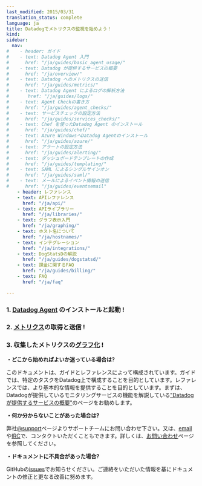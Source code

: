 ```yaml
---
last_modified: 2015/03/31
translation_status: complete
language: ja
title: Datadogでメトリクスの監視を始めよう！
kind:
sidebar:
  nav:
#    - header: ガイド
#    - text: Datadog Agent 入門
#      href: "/ja/guides/basic_agent_usage/"
#    - text: Datadog が提供するサービスの概要
#      href: "/ja/overview/"
#    - text: Datadog へのメトリクスの送信
#      href: "/ja/guides/metrics/"
#    - text: Datadog Agent によるログの解析方法
#       href: "/ja/guides/logs/"
#    - text: Agent Checkの書き方
#      href: "/ja/guides/agent_checks/"
#    - text: サービスチェックの設定方法
#      href: "/ja/guides/services_checks/"
#    - text: Chef を使ったDatadog Agent のインストール
#      href: "/ja/guides/chef/"
#    - text: Azure WindowsへDatadog Agentのインストール
#      href: "/ja/guides/azure/"
#    - text: アラートの設定方法
#      href: "/ja/guides/alerting/"
#    - text: ダッシュボードテンプレートの作成
#      href: "/ja/guides/templating/"
#    - text: SAML によるシングルサインオン　
#      href: "/ja/guides/saml/"
#    - text: メールによるイベント情報の送信　
#      href: "/ja/guides/eventsemail"
    - header: レファレンス
    - text: APIレファレンス
      href: "/ja/api/"
    - text: APIライブラリー
      href: "/ja/libraries/"
    - text: グラフ表示入門
      href: "/ja/graphing/"
    - text: ホスト名について
      href: "/ja/hostnames/"
    - text: インテグレーション
      href: "/ja/integrations/"
    - text: DogStatsDの解説
      href: "/ja/guides/dogstatsd/"
    - text: 課金に関するFAQ
      href: "/ja/guides/billing/"
    - text: FAQ
      href: "/ja/faq"

---
```

<h3 class="big_number alert alert-warning">1. <a href="https://app.datadoghq.com/account/settings#agent">Datadog Agent</a> のインストールと起動 !</h3>
<h3 class="big_number alert alert-success">2. <a href="/ja/guides/metrics/">メトリクス</a>の取得と送信 !</h3>
<h3 class="big_number alert alert-info">3. 収集したメトリクスの<a href="/ja/graphing/">グラフ化</a> !</h3>

<!-- **Not sure where to look?** Our documentation is split into guides and references. Guides explain how to
accomplish a particular task with Datadog, while the references are more general (as you might expect).
It might be a good idea to start with the [Datadog Overview](/overview/), which explains Datadog's
capabilities at a high level. -->

**・どこから始めればよいか迷っている場合は?**

このドキュメントは、ガイドとレファレンスによって構成されています。ガイドでは、特定のタスクをDatadog上で構成することを目的としています。レファレンスでは、より基本的な情報を提供することを目的としています。まずは、Datadogが提供しているモニタリングサービスの機能を解説している["Datadogが提供するサービスの概要"](/ja/overview/)のページをお勧めします。

<!-- **If you have questions, we're here to help.** You can get in touch with
our support team by mentioning <a href="http://help.datadoghq.com/customer/portal/questions/913177--notification-in-datadog">@support</a> in a comment on Datadog itself, or by
[email](/help/#email), on [IRC](/help/#irc), or on our [customer service site](/help/#desk). -->

**・何か分からないことがあった場合は?**

弊社<a href="http://help.datadoghq.com/customer/portal/questions/913177--notification-in-datadog">@support</a>ページよりサポートチームにお問い合わせ下さい。又は、[email](/ja/help/#email)や[IRC](/ja/help/#irc)で、コンタクトいただくこともできます。詳しくは、[お問い合わせ](/ja/help/#desk)ページを参照してください。

<!-- **Find a mistake in this documentation?** [Let us know on GitHub](https://github.com/DataDog/documentation/issues)
and we'll take care of it. -->

**・ドキュメントに不具合があった場合?**

GitHubの[issues](https://github.com/DataDog/documentation/issues)でお知らせください。ご連絡をいただいた情報を基にドキュメントの修正と更なる改善に努めます。
